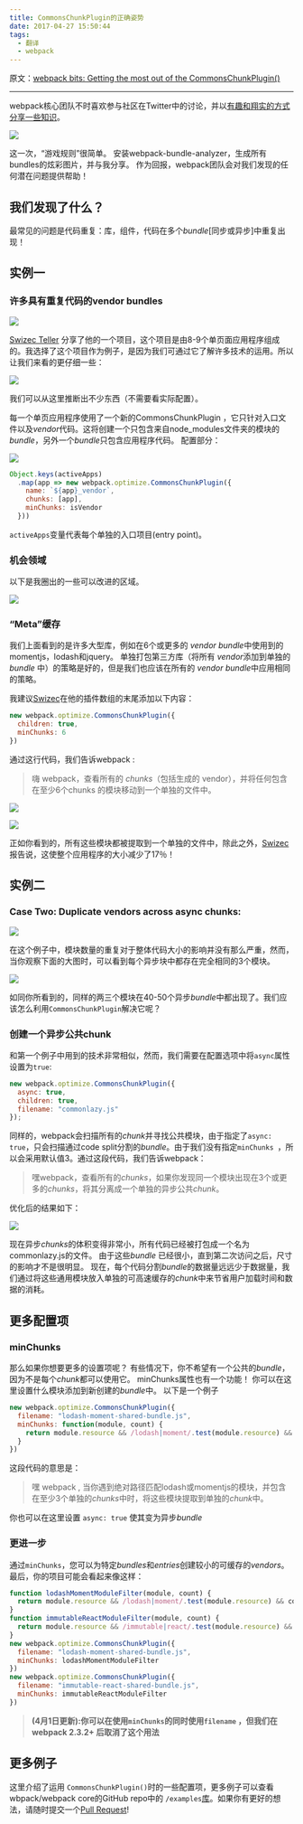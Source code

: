 ```yaml
---
title: CommonsChunkPlugin的正确姿势
date: 2017-04-27 15:50:44
tags: 
  - 翻译 
  - webpack
---
```


原文：[webpack bits: Getting the most out of the CommonsChunkPlugin()](https://medium.com/webpack/webpack-bits-getting-the-most-out-of-the-commonschunkplugin-ab389e5f318)

---

webpack核心团队不时喜欢参与社区在Twitter中的讨论，并以[有趣和翔实的方式分享一些知识](https://twitter.com/TheLarkInn/status/842817690951733248)。

![](http://onvaoy58z.bkt.clouddn.com/ccpt1.JPG)



这一次，“游戏规则”很简单。 安装webpack-bundle-analyzer，生成所有bundles的炫彩图片，并与我分享。 作为回报，webpack团队会对我们发现的任何潜在问题提供帮助！

<!-- more -->

## 我们发现了什么？

最常见的问题是代码重复：库，组件，代码在多个*bundle*[同步或异步]中重复出现！

## 实例一

### 许多具有重复代码的vendor bundles

![](http://onvaoy58z.bkt.clouddn.com/ccpt2.JPG)

[Swizec Teller](https://medium.com/@swizec) 分享了他的一个项目，这个项目是由8-9个单页面应用程序组成的。我选择了这个项目作为例子，是因为我们可通过它了解许多技术的运用。所以让我们来看的更仔细一些：

![](http://onvaoy58z.bkt.clouddn.com/ccp0.png)



我们可以从这里推断出不少东西（不需要看实际配置）。

每一个单页应用程序使用了一个新的CommonsChunkPlugin ，它只针对入口文件以及*vendor*代码。这将创建一个只包含来自node_modules文件夹的模块的*bundle*，另外一个*bundle*只包含应用程序代码。 配置部分：

![](http://onvaoy58z.bkt.clouddn.com/ccpt3.JPG)

```javascript
Object.keys(activeApps)
  .map(app => new webpack.optimize.CommonsChunkPlugin({
    name: `${app}_vendor`,
    chunks: [app],
    minChunks: isVendor
  }))
```

`activeApps`变量代表每个单独的入口项目(entry point)。

### 机会领域

以下是我圈出的一些可以改进的区域。

![](http://onvaoy58z.bkt.clouddn.com/ccp1.png)

### “Meta”缓存

我们上面看到的是许多大型库，例如在6个或更多的 *vendor bundle*中使用到的momentjs，lodash和jquery。 单独打包第三方库（将所有 *vendor*添加到单独的 *bundle* 中）的策略是好的，但是我们也应该在所有的 *vendor bundle*中应用相同的策略。

我建议[Swizec](https://medium.com/@swizec)在他的插件数组的末尾添加以下内容：

```javascript
new webpack.optimize.CommonsChunkPlugin({
  children: true, 
  minChunks: 6
})
```

通过这行代码，我们告诉webpack :

> 嗨 webpack，查看所有的 *chunks*（包括生成的 vendor），并将任何包含在至少6个chunks 的模块移动到一个单独的文件中。

![](http://onvaoy58z.bkt.clouddn.com/ccpt4.JPG)

![](http://onvaoy58z.bkt.clouddn.com/ccpt5.JPG)

正如你看到的，所有这些模块都被提取到一个单独的文件中，除此之外，[Swizec](https://medium.com/@swizec)报告说，这使整个应用程序的大小减少了17％！

## 实例二

### Case Two: Duplicate vendors across async chunks:

![](http://onvaoy58z.bkt.clouddn.com/ccpt6.JPG)

在这个例子中，模块数量的重复对于整体代码大小的影响并没有那么严重，然而，当你观察下面的大图时，可以看到每个异步块中都存在完全相同的3个模块。

![](http://onvaoy58z.bkt.clouddn.com/ccp2.jpeg)



如同你所看到的，同样的两三个模块在40-50个异步*bundle*中都出现了。我们应该怎么利用`CommonsChunkPlugin`解决它呢？

### 创建一个异步公共chunk

和第一个例子中用到的技术非常相似，然而，我们需要在配置选项中将`async`属性设置为`true`:

```javascript
new webpack.optimize.CommonsChunkPlugin({
  async: true, 
  children: true, 
  filename: "commonlazy.js"
});
```

同样的，webpack会扫描所有的*chunk*并寻找公共模块，由于指定了`async: true`，只会扫描通过code split分割的*bundle*。由于我们没有指定`minChunks `，所以会采用默认值3。通过这段代码，我们告诉webpack：

> 嘿webpack，查看所有的*chunks*，如果你发现同一个模块出现在3个或更多的*chunks*，将其分离成一个单独的异步公共*chunk*。

优化后的结果如下：

![](http://onvaoy58z.bkt.clouddn.com/ccpt8.JPG)

现在异步*chunks*的体积变得非常小，所有代码已经被打包成一个名为commonlazy.js的文件。 由于这些*bundle* 已经很小，直到第二次访问之后，尺寸的影响才不是很明显。 现在，每个代码分割*bundle*的数据量远远少于数据量，我们通过将这些通用模块放入单独的可高速缓存的*chunk*中来节省用户加载时间和数据的消耗。



## 更多配置项

### minChunks

那么如果你想要更多的设置项呢？ 有些情况下，你不希望有一个公共的*bundle*，因为不是每个*chunk*都可以使用它。 minChunks属性也有一个功能！ 你可以在这里设置什么模块添加到新创建的*bundle*中。 以下是一个例子

```javascript
new webpack.optimize.CommonsChunkPlugin({
  filename: "lodash-moment-shared-bundle.js", 
  minChunks: function(module, count) { 
    return module.resource && /lodash|moment/.test(module.resource) && count >= 3
  }
})
```

这段代码的意思是：

> 嘿 webpack , 当你遇到绝对路径匹配lodash或momentjs的模块，并包含在至少3个单独的*chunks*中时，将这些模块提取到单独的*chunk*中。

你也可以在这里设置 `async: true` 使其变为异步*bundle*

### 更进一步

通过`minChunks`，您可以为特定*bundles*和*entries*创建较小的可缓存的*vendors*。 最后，你的项目可能会看起来像这样：

```javascript
function lodashMomentModuleFilter(module, count) {
  return module.resource && /lodash|moment/.test(module.resource) && count >= 2;
}
function immutableReactModuleFilter(module, count) {
  return module.resource && /immutable|react/.test(module.resource) && count >=4
}
new webpack.optimize.CommonsChunkPlugin({
  filename: "lodash-moment-shared-bundle.js", 
  minChunks: lodashMomentModuleFilter
})
new webpack.optimize.CommonsChunkPlugin({
  filename: "immutable-react-shared-bundle.js", 
  minChunks: immutableReactModuleFilter
})
```

> **(4月1日更新):你可以在使用`minChunks`的同时使用`filename` ，但我们在webpack 2.3.2+ 后取消了这个用法**

## 更多例子

这里介绍了运用 `CommonsChunkPlugin()`时的一些配置项，更多例子可以查看wbpack/webpack core的GitHub repo中的 `/examples`[库](https://github.com/webpack/webpack/tree/master/examples)。如果你有更好的想法，请随时提交一个[Pull Request](https://github.com/webpack/webpack/blob/master/CONTRIBUTING.md)!